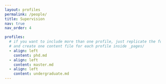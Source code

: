```yaml
---
layout: profiles
permalink: /people/
title: Supervision
nav: true
nav_order: 4

profiles:
  # if you want to include more than one profile, just replicate the following block
  # and create one content file for each profile inside _pages/
  - align: left
    content: phd.md
  - align: left
    content: master.md
  - align: left
    content: undergraduate.md
---
```

